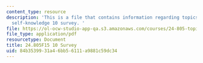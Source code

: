 ```yaml
---
content_type: resource
description: 'This is a file that contains information regarding topics in epistemology:
  self-knowledge 10 survey. '
file: https://ol-ocw-studio-app-qa.s3.amazonaws.com/courses/24-805-topics-in-epistemology-self-knowledge-fall-2015/84b3539931a46bb56111a9881c59dc34_MIT24_805F15_10Survey.pdf
file_type: application/pdf
resourcetype: Document
title: 24.805F15 10 Survey
uid: 84b35399-31a4-6bb5-6111-a9881c59dc34
---
```

